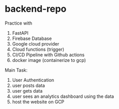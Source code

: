# backend-repo

Practice with 
1) FastAPI
2) Firebase Database
3) Google cloud provider
4) Cloud functions (trigger)
5) CI/CD Pipeline with Github actions
6) docker image (containerize to gcp)

Main Task:
1) User Authentication
2) user posts data
3) user gets data
4) user sees an analytics dashboard using the data
5) host the website on GCP
